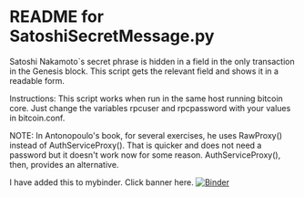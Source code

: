 

#  README for SatoshiSecretMessage.py

Satoshi Nakamoto`s secret phrase is hidden in a field in the only transaction
in the Genesis	block. This script gets the relevant field and shows it in 
a readable form.

Instructions: This script works when run in the same host running 
bitcoin core. Just change the variables rpcuser and rpcpassword with 
your values in bitcoin.conf. 

NOTE: In Antonopoulo's book, for several exercises, he uses 
RawProxy() instead of AuthServiceProxy(). That is quicker and does 
not need a password but it doesn't work now for some reason.
AuthServiceProxy(), then, provides an alternative.

I have added this to mybinder. Click banner here.
[![Binder](https://mybinder.org/badge_logo.svg)](https://mybinder.org/v2/gh/xamevou/SatoshiSecretMessage/HEAD)
